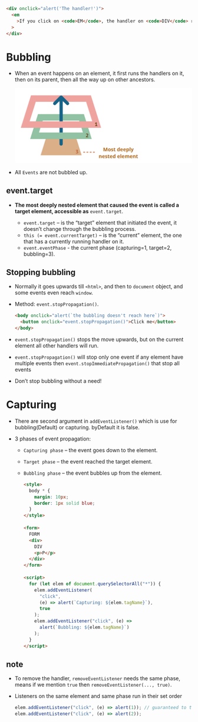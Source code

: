 ```html
<div onclick="alert('The handler!')">
  <em
    >If you click on <code>EM</code>, the handler on <code>DIV</code> runs.</em
  >
</div>
```

# Bubbling

- When an event happens on an element, it first runs the handlers on it, then on its parent, then all the way up on other ancestors.

  ![Bubbling Effect](./bubbling%20Effect.png)

- All `Events` are not bubbled up.

## event.target

- <b>The most deeply nested element that caused the event is called a target element, accessible as</b> `event.target`.

  - `event.target` – is the “target” element that initiated the event, it doesn’t change through the bubbling process.
  - `this (= event.currentTarget)` – is the “current” element, the one that has a currently running handler on it.
  - `event.eventPhase` - the current phase (capturing=1, target=2, bubbling=3).

## Stopping bubbling

- Normally it goes upwards till `<html>`, and then to `document` object, and some events even reach `window`.
- Method: `event.stopPropagation()`.

  ```html
  <body onclick="alert(`the bubbling doesn't reach here`)">
    <button onclick="event.stopPropagation()">Click me</button>
  </body>
  ```

- `event.stopPropagation()` stops the move upwards, but on the current element all other handlers will run.
- `event.stopPropagation()` will stop only one event if any element have multiple events then `event.stopImmediatePropagation()` that stop all events
- Don’t stop bubbling without a need!

# Capturing

- There are second argument in `addEventListener()` which is use for bubbling(Default) or capturing. byDefault it is false.
- 3 phases of event propagation:

  - `Capturing phase` – the event goes down to the element.
  - `Target phase` – the event reached the target element.
  - `Bubbling phase` – the event bubbles up from the element.

    ```html
    <style>
      body * {
        margin: 10px;
        border: 1px solid blue;
      }
    </style>

    <form>
      FORM
      <div>
        DIV
        <p>P</p>
      </div>
    </form>

    <script>
      for (let elem of document.querySelectorAll("*")) {
        elem.addEventListener(
          "click",
          (e) => alert(`Capturing: ${elem.tagName}`),
          true
        );
        elem.addEventListener("click", (e) =>
          alert(`Bubbling: ${elem.tagName}`)
        );
      }
    </script>
    ```

## note

- To remove the handler, `removeEventListener` needs the same phase, means if we mention `true` then `removeEventListener(..., true)`.
- Listeners on the same element and same phase run in their set order

  ```js
  elem.addEventListener("click", (e) => alert(1)); // guaranteed to trigger first
  elem.addEventListener("click", (e) => alert(2));
  ```
